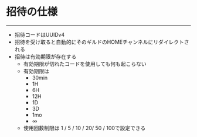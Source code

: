 # 招待の仕様

---

- 招待コードはUUIDv4
- 招待を受け取ると自動的にそのギルドのHOMEチャンネルにリダイレクトされる
- 招待は有効期限が存在する
    - 有効期限が切れたコードを使用しても何も起こらない
    - 有効期限は
        - 30min
        - 1H
        - 6H
        - 12H
        - 1D
        - 3D
        - 1mo
        - ∞
    - 使用回数制限は 1 / 5 / 10 / 20/ 50 / 100で設定できる
